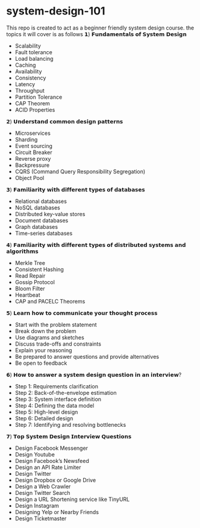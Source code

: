 # system-design-101

This repo is created to act as a beginner friendly system design course.
the topics it will cover is as follows
𝟭) 𝗙𝘂𝗻𝗱𝗮𝗺𝗲𝗻𝘁𝗮𝗹𝘀 𝗼𝗳 𝗦𝘆𝘀𝘁𝗲𝗺 𝗗𝗲𝘀𝗶𝗴𝗻
- Scalability
- Fault tolerance
- Load balancing
- Caching
- Availability
- Consistency
- Latency
- Throughput
- Partition Tolerance
- CAP Theorem
- ACID Properties

𝟮) 𝗨𝗻𝗱𝗲𝗿𝘀𝘁𝗮𝗻𝗱 𝗰𝗼𝗺𝗺𝗼𝗻 𝗱𝗲𝘀𝗶𝗴𝗻 𝗽𝗮𝘁𝘁𝗲𝗿𝗻𝘀
- Microservices
- Sharding
- Event sourcing
- Circuit Breaker
- Reverse proxy
- Backpressure
- CQRS (Command Query Responsibility Segregation)
- Object Pool

𝟯) 𝗙𝗮𝗺𝗶𝗹𝗶𝗮𝗿𝗶𝘁𝘆 𝘄𝗶𝘁𝗵 𝗱𝗶𝗳𝗳𝗲𝗿𝗲𝗻𝘁 𝘁𝘆𝗽𝗲𝘀 𝗼𝗳 𝗱𝗮𝘁𝗮𝗯𝗮𝘀𝗲𝘀
- Relational databases
- NoSQL databases
- Distributed key-value stores
- Document databases
- Graph databases
- Time-series databases

𝟰) 𝗙𝗮𝗺𝗶𝗹𝗶𝗮𝗿𝗶𝘁𝘆 𝘄𝗶𝘁𝗵 𝗱𝗶𝗳𝗳𝗲𝗿𝗲𝗻𝘁 𝘁𝘆𝗽𝗲𝘀 𝗼𝗳 𝗱𝗶𝘀𝘁𝗿𝗶𝗯𝘂𝘁𝗲𝗱 𝘀𝘆𝘀𝘁𝗲𝗺𝘀 𝗮𝗻𝗱 𝗮𝗹𝗴𝗼𝗿𝗶𝘁𝗵𝗺𝘀
- Merkle Tree
- Consistent Hashing
- Read Repair
- Gossip Protocol
- Bloom Filter
- Heartbeat
- CAP and PACELC Theorems

𝟱) 𝗟𝗲𝗮𝗿𝗻 𝗵𝗼𝘄 𝘁𝗼 𝗰𝗼𝗺𝗺𝘂𝗻𝗶𝗰𝗮𝘁𝗲 𝘆𝗼𝘂𝗿 𝘁𝗵𝗼𝘂𝗴𝗵𝘁 𝗽𝗿𝗼𝗰𝗲𝘀𝘀
- Start with the problem statement
- Break down the problem
- Use diagrams and sketches
- Discuss trade-offs and constraints
- Explain your reasoning
- Be prepared to answer questions and provide alternatives
- Be open to feedback

𝟲) 𝗛𝗼𝘄 𝘁𝗼 𝗮𝗻𝘀𝘄𝗲𝗿 𝗮 𝘀𝘆𝘀𝘁𝗲𝗺 𝗱𝗲𝘀𝗶𝗴𝗻 𝗾𝘂𝗲𝘀𝘁𝗶𝗼𝗻 𝗶𝗻 𝗮𝗻 𝗶𝗻𝘁𝗲𝗿𝘃𝗶𝗲𝘄?
- Step 1: Requirements clarification
- Step 2: Back-of-the-envelope estimation
- Step 3: System interface definition
- Step 4: Defining the data model
- Step 5: High-level design
- Step 6: Detailed design
- Step 7: Identifying and resolving bottlenecks

𝟳) 𝗧𝗼𝗽 𝗦𝘆𝘀𝘁𝗲𝗺 𝗗𝗲𝘀𝗶𝗴𝗻 𝗜𝗻𝘁𝗲𝗿𝘃𝗶𝗲𝘄 𝗤𝘂𝗲𝘀𝘁𝗶𝗼𝗻𝘀
- Design Facebook Messenger
- Design Youtube
- Design Facebook’s Newsfeed
- Design an API Rate Limiter
- Design Twitter
- Design Dropbox or Google Drive
- Design a Web Crawler
- Design Twitter Search
- Design a URL Shortening service like TinyURL
- Design Instagram
- Designing Yelp or Nearby Friends
- Design Ticketmaster
